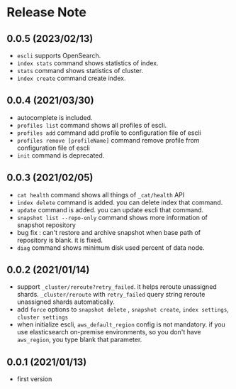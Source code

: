 # Release Note

## 0.0.5 (2023/02/13)
- `escli` supports OpenSearch.
- `index stats` command shows statistics of index.
- `stats` command shows statistics of cluster.
- `index create` command create index.

## 0.0.4 (2021/03/30)
- autocomplete is included.
- `profiles list` command shows all profiles of escli.
- `profiles add` command add profile to configuration file of escli
- `profiles remove [profileName]` command remove profile from configuration file of escli
- `init` command is deprecated.
 
## 0.0.3 (2021/02/05)
- `cat health` command shows all things of `_cat/health` API
- `index delete` command is added. you can delete index that command.
- `update` command is added. you can update escli that command.
- `snapshot list --repo-only` command shows more information of snapshot repository
- bug fix : can't restore and archive snapshot when base path of repository is blank. it is fixed.
- `diag` command shows minimum disk used percent of data node.

## 0.0.2 (2021/01/14)
- support `_cluster/reroute?retry_failed`. it helps reroute unassigned shards. `_cluster/reroute` with `retry_failed` query string reroute unassigned shards automatically.
- add `force` options to `snapshot delete` , `snapshot create`, `index settings`, `cluster settings`
- when initialize escli, `aws_default_region` config is not mandatory. if you use elasticsearch on-premise environments, so you don't have `aws_region`, you type blank that parameter.

## 0.0.1 (2021/01/13)
- first version
  